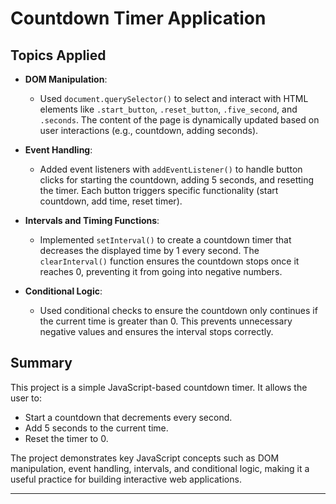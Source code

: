# Countdown Timer Application

## Topics Applied

- **DOM Manipulation**: 
  - Used `document.querySelector()` to select and interact with HTML elements like `.start_button`, `.reset_button`, `.five_second`, and `.seconds`. The content of the page is dynamically updated based on user interactions (e.g., countdown, adding seconds).

- **Event Handling**: 
  - Added event listeners with `addEventListener()` to handle button clicks for starting the countdown, adding 5 seconds, and resetting the timer. Each button triggers specific functionality (start countdown, add time, reset timer).

- **Intervals and Timing Functions**:
  - Implemented `setInterval()` to create a countdown timer that decreases the displayed time by 1 every second. The `clearInterval()` function ensures the countdown stops once it reaches 0, preventing it from going into negative numbers.

- **Conditional Logic**: 
  - Used conditional checks to ensure the countdown only continues if the current time is greater than 0. This prevents unnecessary negative values and ensures the interval stops correctly.

## Summary

This project is a simple JavaScript-based countdown timer. It allows the user to:
- Start a countdown that decrements every second.
- Add 5 seconds to the current time.
- Reset the timer to 0.

The project demonstrates key JavaScript concepts such as DOM manipulation, event handling, intervals, and conditional logic, making it a useful practice for building interactive web applications.

---
